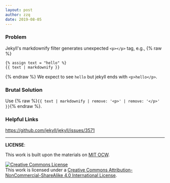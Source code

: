 ```yaml
---
layout: post
author: zzq
date: 2019-08-05
---
```


### Problem
Jekyll's markdownify filter generates unexpected `<p></p>` tag, e.g.,
{% raw %}
```
{% assign text = "hello" %}
{{ text | markdownify }}
```
{% endraw %}
We expect to see `hello` but jekyll ends with `<p>hello</p>`.

### Brutal Solution
Use {% raw %}`{{ text | markdownify | remove: '<p>' | remove: '</p>' }}`{% endraw %}.

### Helpful Links
<https://github.com/jekyll/jekyll/issues/3571>

---------------------------

**LICENSE**:

This work is built upon the materials on [MIT OCW](https://ocw.mit.edu/courses/mathematics/18-06sc-linear-algebra-fall-2011/index.htm).

<a rel="license" href="http://creativecommons.org/licenses/by-nc-sa/4.0/"><img alt="Creative Commons License" style="border-width:0" src="https://i.creativecommons.org/l/by-nc-sa/4.0/88x31.png" /></a><br />This work is licensed under a <a rel="license" href="http://creativecommons.org/licenses/by-nc-sa/4.0/">Creative Commons Attribution-NonCommercial-ShareAlike 4.0 International License</a>.
